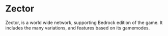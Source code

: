 # Zector
Zector, is a world wide network, supporting Bedrock edition of the game. It includes the many variations, and features based on its gamemodes. 
